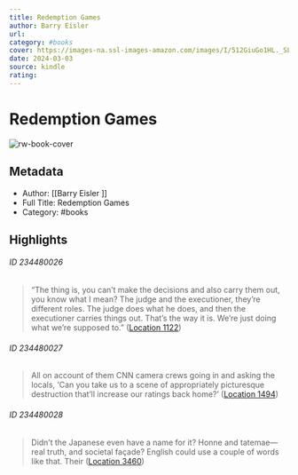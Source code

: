 ```yaml
---
title: Redemption Games
author: Barry Eisler 
url: 
category: #books
cover: https://images-na.ssl-images-amazon.com/images/I/512GiuGo1HL._SL200_.jpg
date: 2024-03-03
source: kindle
rating:
---
```

# Redemption Games

![rw-book-cover](https://images-na.ssl-images-amazon.com/images/I/512GiuGo1HL._SL200_.jpg)

## Metadata
- Author: [[Barry Eisler ]]
- Full Title: Redemption Games
- Category: #books

## Highlights
###### ID 234480026
> “The thing is, you can’t make the decisions and also carry them out, you know what I mean? The judge and the executioner, they’re different roles. The judge does what he does, and then the executioner carries things out. That’s the way it is. We’re just doing what we’re supposed to.” ([Location 1122](https://readwise.io/to_kindle?action=open&asin=B00M4LHQBO&location=1122))
    
###### ID 234480027
> All on account of them CNN camera crews going in and asking the locals, ‘Can you take us to a scene of appropriately picturesque destruction that’ll increase our ratings back home?’ ([Location 1494](https://readwise.io/to_kindle?action=open&asin=B00M4LHQBO&location=1494))
    
###### ID 234480028
> Didn’t the Japanese even have a name for it? Honne and tatemae—real truth, and societal façade? English could use a couple of words like that. Their ([Location 3460](https://readwise.io/to_kindle?action=open&asin=B00M4LHQBO&location=3460))
    
